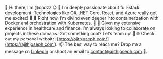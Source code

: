 👋 Hi there, I’m @codzz 😊
👀 I’m deeply passionate about full-stack development. Technologies like C#, .NET Core, React, and Azure really get me excited! 🚀
🌱 Right now, I’m diving even deeper into containerization with Docker and orchestration with Kubernetes. 🐳
💞️ Given my extensive experience in healthcare and finance, I’m always looking to collaborate on projects in these domains. Got something cool? Let's team up! 🤝
🌐 Check out my personal website: [https://ajithjoseph.com/](<https://ajithjoseph.com/>).
📫 The best way to reach me? Drop me a message on [LinkedIn](<https://www.linkedin.com/in/ajithjozef>) or shoot an email to <contact@ajithjoseph.com> 💌.

<!---
codzz/codzz is a ✨ special ✨ repository because its `README.md` (this file) appears on your GitHub profile.
You can click the Preview link to take a look at your changes.
--->
